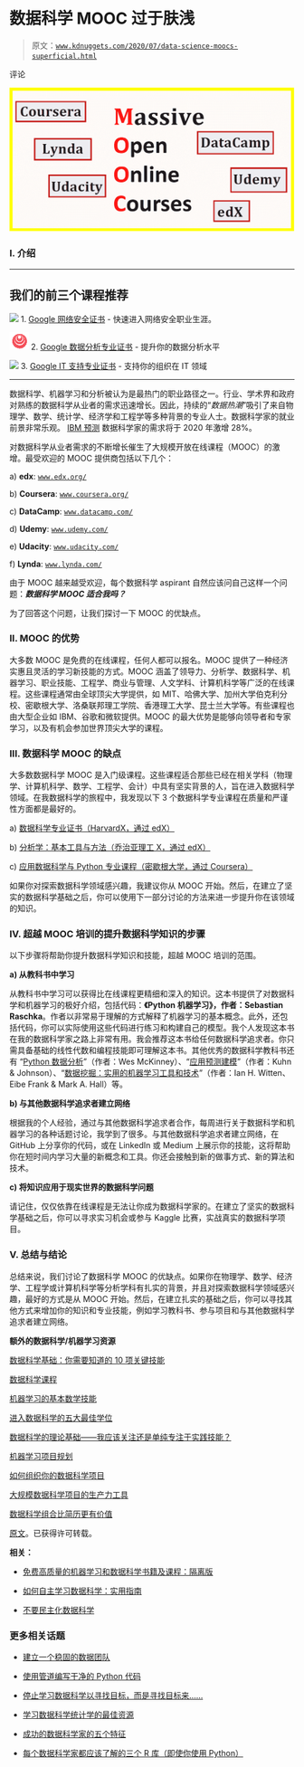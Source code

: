 # 数据科学 MOOC 过于肤浅

> 原文：[`www.kdnuggets.com/2020/07/data-science-moocs-superficial.html`](https://www.kdnuggets.com/2020/07/data-science-moocs-superficial.html)

评论

![](img/a7da7f9c0ffc2f36fc06a69e4814b6b2.png)

### I. 介绍

* * *

## 我们的前三个课程推荐

![](img/0244c01ba9267c002ef39d4907e0b8fb.png) 1. [Google 网络安全证书](https://www.kdnuggets.com/google-cybersecurity) - 快速进入网络安全职业生涯。

![](img/e225c49c3c91745821c8c0368bf04711.png) 2. [Google 数据分析专业证书](https://www.kdnuggets.com/google-data-analytics) - 提升你的数据分析水平

![](img/0244c01ba9267c002ef39d4907e0b8fb.png) 3. [Google IT 支持专业证书](https://www.kdnuggets.com/google-itsupport) - 支持你的组织在 IT 领域

* * *

数据科学、机器学习和分析被认为是最热门的职业路径之一。行业、学术界和政府对熟练的数据科学从业者的需求迅速增长。因此，持续的“*数据热潮*”吸引了来自物理学、数学、统计学、经济学和工程学等多种背景的专业人士。数据科学家的就业前景非常乐观。 [IBM 预测](https://www.forbes.com/sites/louiscolumbus/2017/05/13/ibm-predicts-demand-for-data-scientists-will-soar-28-by-2020/#7916f3057e3b) 数据科学家的需求将于 2020 年激增 28%。

对数据科学从业者需求的不断增长催生了大规模开放在线课程（MOOC）的激增。最受欢迎的 MOOC 提供商包括以下几个：

a) **edx**: [`www.edx.org/`](https://www.edx.org/)

b) **Coursera**: [`www.coursera.org/`](https://www.coursera.org/)

c) **DataCamp**: [`www.datacamp.com/`](https://www.datacamp.com/)

d) **Udemy**: [`www.udemy.com/`](https://www.udemy.com/)

e) **Udacity**: [`www.udacity.com/`](https://www.udacity.com/)

f) **Lynda**: [`www.lynda.com/`](https://www.lynda.com/)

由于 MOOC 越来越受欢迎，每个数据科学 aspirant 自然应该问自己这样一个问题：***数据科学 MOOC 适合我吗？***

为了回答这个问题，让我们探讨一下 MOOC 的优缺点。

### II. MOOC 的优势

大多数 MOOC 是免费的在线课程，任何人都可以报名。MOOC 提供了一种经济实惠且灵活的学习新技能的方式。MOOC 涵盖了领导力、分析学、数据科学、机器学习、职业技能、工程学、商业与管理、人文学科、计算机科学等广泛的在线课程。这些课程通常由全球顶尖大学提供，如 MIT、哈佛大学、加州大学伯克利分校、密歇根大学、洛桑联邦理工学院、香港理工大学、昆士兰大学等。有些课程也由大型企业如 IBM、谷歌和微软提供。MOOC 的最大优势是能够向领导者和专家学习，以及有机会参加世界顶尖大学的课程。

### III. 数据科学 MOOC 的缺点

大多数数据科学 MOOC 是入门级课程。这些课程适合那些已经在相关学科（物理学、计算机科学、数学、工程学、会计）中具有坚实背景的人，旨在进入数据科学领域。在我数据科学的旅程中，我发现以下 3 个数据科学专业课程在质量和严谨性方面都是最好的。

a) [数据科学专业证书（HarvardX，通过 edX）](https://www.edx.org/professional-certificate/harvardx-data-science)

b) [分析学：基本工具与方法（乔治亚理工 X，通过 edX）](https://www.edx.org/micromasters/analytics-essential-tools-methods)

c) [应用数据科学与 Python 专业课程（密歇根大学，通过 Coursera）](https://www.coursera.org/specializations/data-science-python)

如果你对探索数据科学领域感兴趣，我建议你从 MOOC 开始。然后，在建立了坚实的数据科学基础之后，你可以使用下一部分讨论的方法来进一步提升你在该领域的知识。

### IV. 超越 MOOC 培训的提升数据科学知识的步骤

以下步骤将帮助你提升数据科学知识和技能，超越 MOOC 培训的范围。

**a) 从教科书中学习**

从教科书中学习可以获得比在线课程更精细和深入的知识。这本书提供了对数据科学和机器学习的极好介绍，包括代码：**《Python 机器学习》，作者：Sebastian Raschka**。作者以非常易于理解的方式解释了机器学习的基本概念。此外，还包括代码，你可以实际使用这些代码进行练习和构建自己的模型。我个人发现这本书在我的数据科学家之路上非常有用。我会推荐这本书给任何数据科学追求者。你只需具备基础的线性代数和编程技能即可理解这本书。其他优秀的数据科学教科书还有 “[Python 数据分析](https://sushilapalwe.files.wordpress.com/2018/04/python-for-data-analytics-book.pdf)”（作者：Wes McKinney）、“[应用预测建模](https://vuquangnguyen2016.files.wordpress.com/2018/03/applied-predictive-modeling-max-kuhn-kjell-johnson_1518.pdf)”（作者：Kuhn & Johnson）、“[数据挖掘：实用的机器学习工具和技术](https://www.wi.hs-wismar.de/~cleve/vorl/projects/dm/ss13/HierarClustern/Literatur/WittenFrank-DM-3rd.pdf)”（作者：Ian H. Witten、Eibe Frank & Mark A. Hall）等。

**b) 与其他数据科学追求者建立网络**

根据我的个人经验，通过与其他数据科学追求者合作，每周进行关于数据科学和机器学习的各种话题讨论，我学到了很多。与其他数据科学追求者建立网络，在 GitHub 上分享你的代码，或在 LinkedIn 或 Medium 上展示你的技能，这将帮助你在短时间内学习大量的新概念和工具。你还会接触到新的做事方式、新的算法和技术。

**c) 将知识应用于现实世界的数据科学问题**

请记住，仅仅依靠在线课程是无法让你成为数据科学家的。在建立了坚实的数据科学基础之后，你可以寻求实习机会或参与 Kaggle 比赛，实战真实的数据科学项目。

### V. 总结与结论

总结来说，我们讨论了数据科学 MOOC 的优缺点。如果你在物理学、数学、经济学、工程学或计算机科学等分析学科有扎实的背景，并且对探索数据科学领域感兴趣，最好的方式是从 MOOC 开始。然后，在建立扎实的基础之后，你可以寻找其他方式来增加你的知识和专业技能，例如学习教科书、参与项目和与其他数据科学追求者建立网络。

**额外的数据科学/机器学习资源**

[数据科学基础：你需要知道的 10 项关键技能](https://towardsdatascience.com/data-science-minimum-10-essential-skills-you-need-to-know-to-start-doing-data-science-e5a5a9be5991)

[数据科学课程](https://medium.com/towards-artificial-intelligence/data-science-curriculum-bf3bb6805576)

[机器学习的基本数学技能](https://medium.com/towards-artificial-intelligence/4-math-skills-for-machine-learning-12bfbc959c92)

[进入数据科学的五大最佳学位](https://towardsdatascience.com/5-best-degrees-for-getting-into-data-science-c3eb067883b1)

[数据科学的理论基础——我应该关注还是单纯专注于实践技能？](https://towardsdatascience.com/theoretical-foundations-of-data-science-should-i-care-or-simply-focus-on-hands-on-skills-c53fb0caba66)

[机器学习项目规划](https://towardsdatascience.com/machine-learning-project-planning-71bdb3a44349)

[如何组织你的数据科学项目](https://towardsdatascience.com/how-to-organize-your-data-science-project-dd6599cf000a)

[大规模数据科学项目的生产力工具](https://medium.com/towards-artificial-intelligence/productivity-tools-for-large-scale-data-science-projects-64810dfbb971)

[数据科学组合比简历更有价值](https://towardsdatascience.com/a-data-science-portfolio-is-more-valuable-than-a-resume-2d031d6ce518)

[原文](https://medium.com/towards-artificial-intelligence/data-science-mooc-are-too-superficial-1ca90db7787a)。已获得许可转载。

**相关：**

+   [免费高质量的机器学习和数据科学书籍及课程：隔离版](https://www.kdnuggets.com/2020/04/machine-learning-data-science-books-courses-quarantine.html)

+   [如何自主学习数据科学：实用指南](https://www.kdnuggets.com/2020/02/learn-data-science-guide.html)

+   [不要民主化数据科学](https://www.kdnuggets.com/2020/06/dont-democratize-data-science.html)

### 更多相关话题

+   [建立一个稳固的数据团队](https://www.kdnuggets.com/2021/12/build-solid-data-team.html)

+   [使用管道编写干净的 Python 代码](https://www.kdnuggets.com/2021/12/write-clean-python-code-pipes.html)

+   [停止学习数据科学以寻找目标，而是寻找目标来……](https://www.kdnuggets.com/2021/12/stop-learning-data-science-find-purpose.html)

+   [学习数据科学统计学的最佳资源](https://www.kdnuggets.com/2021/12/springboard-top-resources-learn-data-science-statistics.html)

+   [成功的数据科学家的五个特征](https://www.kdnuggets.com/2021/12/5-characteristics-successful-data-scientist.html)

+   [每个数据科学家都应该了解的三个 R 库（即使你使用 Python）](https://www.kdnuggets.com/2021/12/three-r-libraries-every-data-scientist-know-even-python.html)
